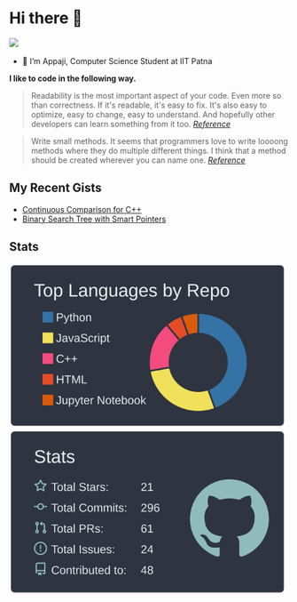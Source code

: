 # Hi there :wave:

![](https://komarev.com/ghpvc/?username=CITIZENDOT)

- 🔭 I’m Appaji, Computer Science Student at IIT Patna

**I like to code in the following way.**

> Readability is the most important aspect of your code. Even more so than correctness. If it's readable, it's easy to fix. It's also easy to optimize, easy to change, easy to understand. And hopefully other developers can learn something from it too. [_Reference_](https://stackoverflow.com/a/407351/12347371)


> Write small methods. It seems that programmers love to write loooong methods where they do multiple different things. I think that a method should be created wherever you can name one. [_Reference_](https://stackoverflow.com/a/406805/12347371)

## My Recent Gists

- [Continuous Comparison for C++](https://gist.github.com/CITIZENDOT/8a44af09fa63de675a15af9b152366a0)
- [Binary Search Tree with Smart Pointers](https://gist.github.com/CITIZENDOT/db5a5b9215bafc58e553fbbc730710d2)

## Stats

<img src="./profile-summary-card-output/nord_dark/1-repos-per-language.svg"> <img src="./profile-summary-card-output/nord_dark/3-stats.svg">
